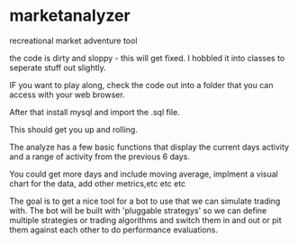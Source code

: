 marketanalyzer
==============

recreational market adventure tool

the code is dirty and sloppy - this will get fixed. I hobbled it into classes to seperate stuff out slightly. 

IF you want to play along, check the code out into a folder that you can access with your web browser.

After that install mysql and import the .sql file.

This should get you up and rolling.

The analyze has a few basic functions that display the current days activity and a range of activity from the previous 6 days.

You could get more days and include moving average, implment a visual chart for the data, add other metrics,etc etc etc 

The goal is to get a nice tool for a bot to use that we can simulate trading with. The bot will be built with 'pluggable strategys'
so we can define multiple strategies or trading algorithms and switch them in and out or pit them against each other to do
performance evaluations. 


